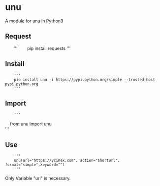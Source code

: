 
# unu

A module for [unu](https://u.nu/) in Python3  

## Request

        '''
        pip install requests
        '''

## Install

        '''
        pip install unu -i https://pypi.python.org/simple --trusted-host pypi.python.org  
        '''
        
## Import

        '''
       from unu import unu  
       '''

## Use

        '''
        unu(url="https://vcinex.com", action="shorturl", format="simple",keyword="")
        '''

Only Variable "url" is necessary.

